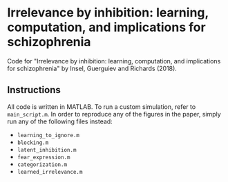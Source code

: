 # Irrelevance by inhibition: learning, computation, and implications for schizophrenia
Code for "Irrelevance by inhibition: learning, computation, and implications for schizophrenia" by Insel, Guerguiev and Richards (2018).

## Instructions
All code is written in MATLAB. To run a custom simulation, refer to `main_script.m`. In order to reproduce any of the figures in the paper, simply run any of the following files instead:
- `learning_to_ignore.m`
- `blocking.m`
- `latent_inhibition.m`
- `fear_expression.m`
- `categorization.m`
- `learned_irrelevance.m`
